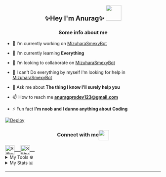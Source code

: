  ### <h2 align="center"><b>✨Hey I'm Anurag✨</b></h9> <img src="https://telegra.ph/file/0e717bfcc3462d6adcf1d.gif" width="50px">
<h3 align="center">Some info about me</h3>

- 🔭 I’m currently working on [MizuharaSmexyBot](https://github.com/AnuragSharma080/MizuharaSmexyBot)

- 🌱 I’m currently learning **Everything**

- 👯 I’m looking to collaborate on [MizuharaSmexyBot](https://github.com/AnuragSharma080/MizuharaSmexyBot)

- 🤝 I can't Do everything by myself I'm looking for help in [MizuharaSmexyBot](https://github.com/AnuragSharma080/MizuharaSmexyBot)

- 💬 Ask me about **The thing I know I'll surely help you**

- 📫 How to reach me **anuragprodev123@gmail.com**

- ⚡ Fun fact **I'm noob and I dunno anything about Coding**



[![Deploy](https://telegra.ph/file/de60e39e2cde10d527410.jpg)](https://t.me/pain_to_this_world)

<div align="center">
  <h3 align="center">Connect with me<img align="center" src="https://github.com/anuragsharma080/anuragsharma080/blob/master/Assets/Handshake.gif" height="33px" /></h3> 
</div>

<a href="https://www.instagram.com/pain_to_this_world_/" target="white">
  <img align="center" alt="Sithum batrow's Instagram" width="30px" src="https://www.vectorlogo.zone/logos/instagram/instagram-icon.svg" /> &nbsp; &nbsp;
 </a>
<a href="https://www.telegram.com/pain_to_this_world/" target="blank">
  <img align="center" alt="Sithum batrow's Telegram" width="30px" src="https://www.vectorlogo.zone/logos/telegram/telegram-icon.svg" /> &nbsp; &nbsp;
 </a>

<details>
  <summary>My Tools ⚙️</summary>
  <p align='middle'>
    <code><a href="https://git-scm.com/" target="_blank"> <img width="20%"   src="https://www.vectorlogo.zone/logos/git-scm/git-scm-ar21.svg"> </a></code>
    <code><a href="https://www.python.org/" target="_blank"> <img width="20%"   src="https://www.vectorlogo.zone/logos/python/python-ar21.svg"> </a></code>
    <code><a href="https://heroku.com/" target="_blank"> <img width="20%"   src="https://www.vectorlogo.zone/logos/heroku/heroku-ar21.svg"> </a></code>
    <br />
    <code><a href="https://www.mysql.com/" target="_blank"> <img width="20%"  src="https://www.vectorlogo.zone/logos/mysql/mysql-ar21.svg"> </a></code>
    <code><a href="https://redis.io/" target="_blank"> <img width="20%"  src="https://www.vectorlogo.zone/logos/redis/redis-ar21.svg"> </a></code>
    <code><a href="https://firebase.google.com/" target="_blank"> <img width="20%"  src="https://www.vectorlogo.zone/logos/firebase/firebase-ar21.svg"> </a></code>
    <br />
    <code><a href="https://www.mongodb.com/" target="_blank"> <img width="20%"  src="https://www.vectorlogo.zone/logos/mongodb/mongodb-ar21.svg"> </a></code>
    <code><a href="https://github.com/" target="_blank"> <img width="20%"  src="https://www.vectorlogo.zone/logos/github/github-ar21.svg"> </a></code>
    <code><a href="https://gitlab.com/" target="_blank"> <img width="20%"  src="https://www.vectorlogo.zone/logos/gitlab/gitlab-ar21.svg"> </a></code>
    <br />
    <code><a href="https://telegram.org/" target="_white"> <img width="20%"  src="https://www.vectorlogo.zone/logos/telegram/telegram-ar21.svg"> </a></code>
    <br>
      </p>  
 
 
</details>

<details>
<summary>My Stats 📊</summary><p align='middle'>
  <img src='https://github-readme-stats.vercel.app/api?username=AnuragSharma080&show_icons=true&theme=midnight-purple' width='500"'></p>
  <p align='middle'><img src='https://github-readme-streak-stats.herokuapp.com/?user=AnuragSharma080&theme=midnight-purple&show_icon=true' width='500"'></p> <p
  align='middle'><img src='https://komarev.com/ghpvc/?username=AnuragSharma080&label=My%20Profile%20Views&color=blueviolet&style=plastic' width='175"'></p>
</details>

---
